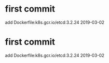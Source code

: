 # first commit
add Dockerfile:k8s.gcr.io/etcd:3.2.24 2019-03-02
# first commit
add Dockerfile:k8s.gcr.io/etcd:3.2.24 2019-03-02
